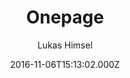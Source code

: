 ---
layout: JamstackTheme
title: Onepage
github: https://github.com/lukas-h/onepage
demo: https://himsel.me
author: Lukas Himsel
ssg: Jekyll
date: 2016-11-06T15:13:02.000Z
description: uncomplicated single-page jekyll blog theme
stale: true
disabled_reason: demo url not found
disabled: true
---